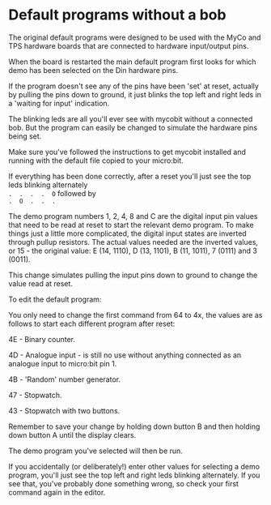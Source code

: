 # Default programs without a bob

The original default programs were designed to be used with the MyCo and TPS hardware boards that are connected to hardware input/output pins.

When the board is restarted the main default program first looks for which demo has been selected on the Din hardware pins.

If the program doesn't see any of the pins have been 'set' at reset, actually by pulling the pins down to ground, it just blinks the top left and right leds in a 'waiting for input' indication.

The blinking leds are all you'll ever see with mycobit without a connected bob. But the program can easily be changed to simulate the hardware pins being set.

Make sure you've followed the instructions to get mycobit installed and running with the default file copied to your micro:bit.

If everything has been done correctly, after a reset you'll just see the top leds blinking alternately <br/>
``.  .  .  .  O`` followed by <br/>
``.  O  .  .  .``

The demo program numbers 1, 2, 4, 8 and C are the digital input pin values that need to be read at reset to start the relevant demo program. To make things just a little more complicated, the digital input states are inverted through pullup resistors. The actual values needed are the inverted values, or 15 - the original value: E (14, 1110), D (13, 1101), B (11, 1011), 7 (0111) and 3 (0011).

This change simulates pulling the input pins down to ground to change the value read at reset.

To edit the default program:

You only need to change the first command from 64 to 4x, the values are as follows to start each different program after reset:

4E - Binary counter.

4D - Analogue input - is still no use without anything connected as an analogue input to micro:bit pin 1.

4B - 'Random' number generator.

47 - Stopwatch.

43 - Stopwatch with two buttons.

Remember to save your change by holding down button B and then holding down button A until the display clears.

The demo program you've selected will then be run.

If you accidentally (or deliberately!) enter other values for selecting a demo program, you'll just see the top left and right leds blinking alternately. If you see that, you've probably done something wrong, so check your first command again in the editor.
 

